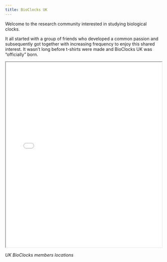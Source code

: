```yaml
---
title: BioClocks UK
---
```


Welcome to the research community interested in studying biological clocks.

It all started with a group of friends who developed a common passion and 
subsequently got together with increasing frequency to enjoy this shared interest. 
It wasn’t long before t-shirts were made and BioClocks UK was “officially” born.

 <iframe src="clock-clubbers.html" title="Members location" style="width: 100%; height: 600px;"></iframe> 
 
 *UK BioClocks members locations*
